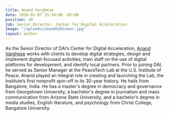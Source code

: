 ```yaml
---
title: Anand Varghese
date: 2016-01-07 15:34:00 -05:00
position: 10
Job: Senior Director, Center for Digital Acceleration
Image: "/uploads/anand%20inner.jpg"
layout: author
---
```


As the Senior Director of DAI’s Center for Digital Acceleration, [Anand Varghese](https://dai-global-digital.com/authors/anand-varghese/) works with clients to develop digital strategies, design and implement digital-focused activities, train staff on the use of digital platforms for development, and identify local partners. Prior to joining DAI, he served as Senior Manager at the PeaceTech Lab at the U.S. Institute of Peace. Anand played an integral role in creating and launching the Lab, the Institute’s first nonprofit spin-off in its 30-year history. He hails from Bangalore, India. He has a master's degree in democracy and governance from Georgetown University, a bachelor's degree in journalism and mass communication from Arizona State University, and a bachelor’s degree in media studies, English literature, and psychology from Christ College, Bangalore University.